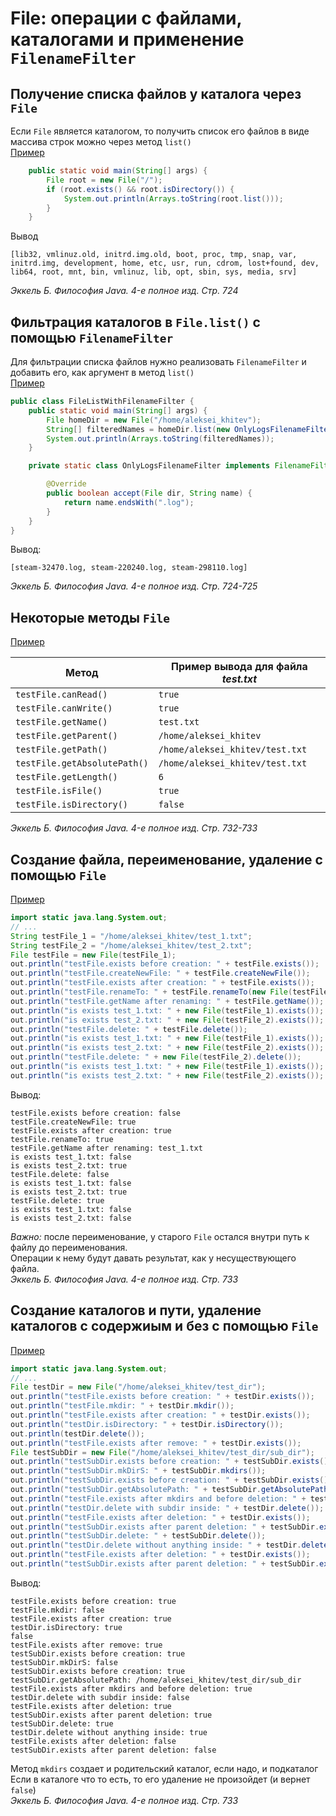 # File: операции с файлами, каталогами и применение `FilenameFilter`
## Получение списка файлов у каталога через `File`
Если `File` является каталогом, то получить список его файлов в виде массива строк можно через метод `list()`<br/>
[Пример](examples/java/io/file/FileList.java)
```java
    public static void main(String[] args) {
        File root = new File("/");
        if (root.exists() && root.isDirectory()) {
            System.out.println(Arrays.toString(root.list()));
        }
    }
```
Вывод
```
[lib32, vmlinuz.old, initrd.img.old, boot, proc, tmp, snap, var, initrd.img, development, home, etc, usr, run, cdrom, lost+found, dev, lib64, root, mnt, bin, vmlinuz, lib, opt, sbin, sys, media, srv]
```
_Эккель Б. Философия Java. 4-е полное изд. Стр. 724_

## Фильтрация каталогов в `File.list()` с помощью `FilenameFilter`
Для фильтрации списка файлов нужно реализовать `FilenameFilter` и добавить его, как аргумент в метод `list()`<br/>
[Пример](examples/java/io/file/FileListWithFilenameFilter.java)
```java
public class FileListWithFilenameFilter {
    public static void main(String[] args) {
        File homeDir = new File("/home/aleksei_khitev");
        String[] filteredNames = homeDir.list(new OnlyLogsFilenameFilter());
        System.out.println(Arrays.toString(filteredNames));
    }

    private static class OnlyLogsFilenameFilter implements FilenameFilter {

        @Override
        public boolean accept(File dir, String name) {
            return name.endsWith(".log");
        }
    }
}
```
Вывод:
```
[steam-32470.log, steam-220240.log, steam-298110.log]
```
_Эккель Б. Философия Java. 4-е полное изд. Стр. 724-725_

## Некоторые методы `File`
[Пример](examples/java/io/file/MethodsOfFile.java)<br/>

| Метод | Пример вывода для файла _test.txt_ |
| --- | --- |
| `testFile.canRead()` | `true` |
| `testFile.canWrite()` | `true` |
| `testFile.getName()` | `test.txt` |
| `testFile.getParent()` | `/home/aleksei_khitev` |
| `testFile.getPath()` | `/home/aleksei_khitev/test.txt` |
| `testFile.getAbsolutePath()` | `/home/aleksei_khitev/test.txt` |
| `testFile.getLength()` | `6` |
| `testFile.isFile()` | `true` |
| `testFile.isDirectory()` | `false` |

_Эккель Б. Философия Java. 4-е полное изд. Стр. 732-733_

## Создание файла, переименование, удаление с помощью `File`
[Пример](examples/java/io/file/MethodsOfFile.java)<br/>
```java
import static java.lang.System.out;
// ...
String testFile_1 = "/home/aleksei_khitev/test_1.txt";
String testFile_2 = "/home/aleksei_khitev/test_2.txt";
File testFile = new File(testFile_1);
out.println("testFile.exists before creation: " + testFile.exists());
out.println("testFile.createNewFile: " + testFile.createNewFile());
out.println("testFile.exists after creation: " + testFile.exists());
out.println("testFile.renameTo: " + testFile.renameTo(new File(testFile_2)));
out.println("testFile.getName after renaming: " + testFile.getName());
out.println("is exists test_1.txt: " + new File(testFile_1).exists());
out.println("is exists test_2.txt: " + new File(testFile_2).exists());
out.println("testFile.delete: " + testFile.delete());
out.println("is exists test_1.txt: " + new File(testFile_1).exists());
out.println("is exists test_2.txt: " + new File(testFile_2).exists());
out.println("testFile.delete: " + new File(testFile_2).delete());
out.println("is exists test_1.txt: " + new File(testFile_1).exists());
out.println("is exists test_2.txt: " + new File(testFile_2).exists());
```
Вывод:
```
testFile.exists before creation: false
testFile.createNewFile: true
testFile.exists after creation: true
testFile.renameTo: true
testFile.getName after renaming: test_1.txt
is exists test_1.txt: false
is exists test_2.txt: true
testFile.delete: false
is exists test_1.txt: false
is exists test_2.txt: true
testFile.delete: true
is exists test_1.txt: false
is exists test_2.txt: false
```
*Важно:* после переименование, у старого `File` остался внутри путь к файлу до переименования.<br/>
Операции к нему будут давать результат, как у несуществующего файла.<br/>
_Эккель Б. Философия Java. 4-е полное изд. Стр. 733_

## Создание каталогов и пути, удаление каталогов с содержиым и без с помощью `File`
[Пример](examples/java/io/file/MethodsOfFile.java)<br/>
```java
import static java.lang.System.out;
// ...
File testDir = new File("/home/aleksei_khitev/test_dir");
out.println("testFile.exists before creation: " + testDir.exists());
out.println("testFile.mkdir: " + testDir.mkdir());
out.println("testFile.exists after creation: " + testDir.exists());
out.println("testDir.isDirectory: " + testDir.isDirectory());
out.println(testDir.delete());
out.println("testFile.exists after remove: " + testDir.exists());
File testSubDir = new File("/home/aleksei_khitev/test_dir/sub_dir");
out.println("testSubDir.exists before creation: " + testSubDir.exists());
out.println("testSubDir.mkDirS: " + testSubDir.mkdirs());
out.println("testSubDir.exists before creation: " + testSubDir.exists());
out.println("testSubDir.getAbsolutePath: " + testSubDir.getAbsolutePath());
out.println("testFile.exists after mkdirs and before deletion: " + testDir.exists());
out.println("testDir.delete with subdir inside: " + testDir.delete());
out.println("testFile.exists after deletion: " + testDir.exists());
out.println("testSubDir.exists after parent deletion: " + testSubDir.exists());
out.println("testSubDir.delete: " + testSubDir.delete());
out.println("testDir.delete without anything inside: " + testDir.delete());
out.println("testFile.exists after deletion: " + testDir.exists());
out.println("testSubDir.exists after parent deletion: " + testSubDir.exists());
```
Вывод:
```
testFile.exists before creation: true
testFile.mkdir: false
testFile.exists after creation: true
testDir.isDirectory: true
false
testFile.exists after remove: true
testSubDir.exists before creation: true
testSubDir.mkDirS: false
testSubDir.exists before creation: true
testSubDir.getAbsolutePath: /home/aleksei_khitev/test_dir/sub_dir
testFile.exists after mkdirs and before deletion: true
testDir.delete with subdir inside: false
testFile.exists after deletion: true
testSubDir.exists after parent deletion: true
testSubDir.delete: true
testDir.delete without anything inside: true
testFile.exists after deletion: false
testSubDir.exists after parent deletion: false
```
Метод `mkdirs` создает и родительский каталог, если надо, и подкаталог<br/>
Если в каталоге что то есть, то его удаление не произойдет (и вернет `false`)<br/>
_Эккель Б. Философия Java. 4-е полное изд. Стр. 733_